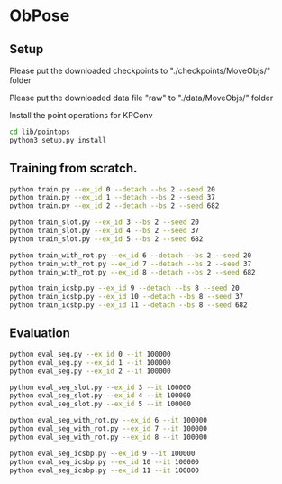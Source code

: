 # ObPose
## Setup
Please put the downloaded checkpoints to "./checkpoints/MoveObjs/" folder

Please put the downloaded data file "raw" to "./data/MoveObjs/" folder

Install the point operations for KPConv
```bash
cd lib/pointops
python3 setup.py install
```

## Training from scratch.
```bash
python train.py --ex_id 0 --detach --bs 2 --seed 20
python train.py --ex_id 1 --detach --bs 2 --seed 37
python train.py --ex_id 2 --detach --bs 2 --seed 682
```

```bash
python train_slot.py --ex_id 3 --bs 2 --seed 20
python train_slot.py --ex_id 4 --bs 2 --seed 37
python train_slot.py --ex_id 5 --bs 2 --seed 682
```

```bash
python train_with_rot.py --ex_id 6 --detach --bs 2 --seed 20
python train_with_rot.py --ex_id 7 --detach --bs 2 --seed 37
python train_with_rot.py --ex_id 8 --detach --bs 2 --seed 682
```

```bash
python train_icsbp.py --ex_id 9 --detach --bs 8 --seed 20
python train_icsbp.py --ex_id 10 --detach --bs 8 --seed 37
python train_icsbp.py --ex_id 11 --detach --bs 8 --seed 682
```

## Evaluation
```bash
python eval_seg.py --ex_id 0 --it 100000
python eval_seg.py --ex_id 1 --it 100000
python eval_seg.py --ex_id 2 --it 100000
```

```bash
python eval_seg_slot.py --ex_id 3 --it 100000
python eval_seg_slot.py --ex_id 4 --it 100000
python eval_seg_slot.py --ex_id 5 --it 100000
```

```bash
python eval_seg_with_rot.py --ex_id 6 --it 100000
python eval_seg_with_rot.py --ex_id 7 --it 100000
python eval_seg_with_rot.py --ex_id 8 --it 100000
```

```bash
python eval_seg_icsbp.py --ex_id 9 --it 100000
python eval_seg_icsbp.py --ex_id 10 --it 100000
python eval_seg_icsbp.py --ex_id 11 --it 100000
```
